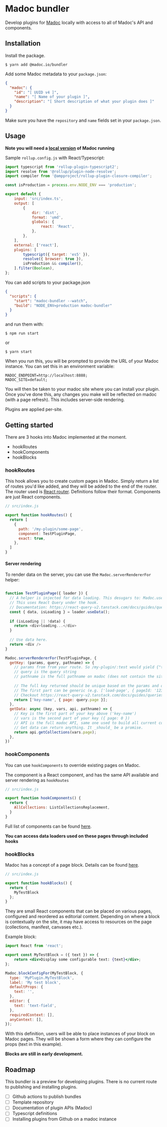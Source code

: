# Madoc bundler

Develop plugins for [Madoc](https://github.com/digirati-co-uk/madoc-platform) locally with access to all of Madoc's API
and components.

## Installation

Install the package.
```
$ yarn add @madoc.io/bundler
```


Add some Madoc metadata to your `package.json`:
```json
{
  "madoc": {
    "id": "[ UUID v4 ]",
    "name": "[ Name of your plugin ]",
    "description": "[ Short description of what your plugin does ]"
  }
}
```

Make sure you have the `repository` and `name` fields set in your `package.json`.

## Usage

**Note you will need a [local version](https://github.com/digirati-co-uk/madoc-config) of Madoc running**

Sample `rollup.config.js` with React/Typescript:
```js
import typescript from 'rollup-plugin-typescript2';
import resolve from '@rollup/plugin-node-resolve';
import compiler from '@ampproject/rollup-plugin-closure-compiler';

const isProduction = process.env.NODE_ENV === 'production';

export default {
    input: 'src/index.ts',
    output: [
        {
            dir: 'dist',
            format: 'umd',
            globals: {
                react: 'React',
            },
        },
    ],
    external: ['react'],
    plugins: [
        typescript({ target: 'es5' }),
        resolve({ browser: true }),
        isProduction && compiler(),
    ].filter(Boolean),
};
```

You can add scripts to your package.json
```json
{
  "scripts": {
    "start": "madoc-bundler --watch",
    "build": "NODE_ENV=production madoc-bundler"
  }
}
```

and run them with:
```
$ npm run start
```

or
```
$ yarn start
```

When you run this, you will be prompted to provide the URL of your Madoc instance. You can set this in an environment
variable:
```dotenv
MADOC_ENDPOINT=http://localhost:8888;
MADOC_SITE=default;
```

You will then be taken to your madoc site where you can install your plugin. Once you've done this, any changes you make
will be reflected on madoc (with a page refresh). This includes server-side rendering.

Plugins are applied per-site.

## Getting started
There are 3 hooks into Madoc implemented at the moment.

- hookRoutes
- hookComponents
- hookBlocks

### hookRoutes
This hook allows you to create custom pages in Madoc. Simply return a list of routes you'd like added, and they 
will be added to the end of the router. The router used is [React router](https://github.com/ReactTraining/react-router). Definitions follow their format. Components are just React components. 

```javascript
// src/index.js

export function hookRoutes() {
  return [
    {
      path: '/my-plugin/some-page',
      component: TestPluginPage,
      exact: true,
    },
  ]
}
```

#### Server rendering
To render data on the server, you can use the `Madoc.serverRendererFor` helper:
```javascript

function TestPluginPage({ loader }) {
  // A helper is injected for data loading. This desugars to: Madoc.useData(TestPluginPage);
  // This uses React Query under the hook.
  // Documentation: https://react-query-v2.tanstack.com/docs/guides/queries
  const { data, isLoading } = loader.useData(); 
  
  if (isLoading || !data) {
    return <div>loading...</div>
  }
  
  // Use data here.
  return <div />
}

Madoc.serverRendererFor(TestPluginPage, {
  getKey: (params, query, pathname) => {
    // params from from your route. So /my-plugin/:test would yield {"test": "..."} in params
    // query is the query string
    // pathname is the full pathname on madoc (does not contain the site slug /s/default .. )
    
    // The full key returned should be unique based on the params and query. This will be used for caching.
    // The first part can be generic (e.g. ['load-page', { pageId: '1234' } ])
    // Checkout https://react-query-v2.tanstack.com/docs/guides/queries#array-keys for more details.
    return ['key-name', { page: query.page }];
  },
  getData: async (key, vars, api, pathname) => {
    // Key is the first part of your key above ('key-name')
    // vars is the second part of your key ({ page: 0 })
    // API is the full madoc API, same one used to build all current components.
    // Get data can return anything. It _should_ be a promise.
    return api.getCollections(vars.page);
  },
})
```

### hookComponents
You can use `hookComponents` to override existing pages on Madoc.

The component is a React component, and has the same API available and server rendering as `hookRoutes`
```js
// src/index.js

export function hookComponents() {
  return {
    AllCollections: ListCollectionsReplacement,
  }
}
```

Full list of components can be found [here](https://github.com/digirati-co-uk/madoc-platform/blob/v2/services/madoc-ts/src/frontend/site/components.tsx).

**You can access data loaders used on these pages through included hooks**

### hookBlocks
Madoc has a concept of a page block. Details can be found [here](https://github.com/digirati-co-uk/madoc-platform/pull/269).

```js
// src/index.js

export function hookBlocks() {
  return {
    MyTestBlock
  };
}

```

They are small React components that can be placed on various pages, configured and reordered as editorial content.
Depending on where a block is contextually on the site, it may have access to resources on the page (collections, 
manifest, canvases etc.). 

Example block:
```jsx
import React from 'react';

export const MyTestBlock = ({ text }) => {
    return <div>Display some configurable text: {text}</div>;
};

Madoc.blockConfigFor(MyTestBlock, {
  type: 'MyPlugin.MyTestBlock',
  label: 'My test block',
  defaultProps: {
    text: '',
  },
  editor: {
    text: 'text-field',
  },
  requiredContext: [],
  anyContext: [],
});
```

With this definition, users will be able to place instances of your block on Madoc pages. They will be shown a form
where they can configure the props (text in this example). 

**Blocks are still in early development.**


## Roadmap

This bundler is a preview for developing plugins. There is no current route to publishing and installing plugins.

- [ ] Github actions to publish bundles
- [ ] Template repository
- [ ] Documentation of plugin APIs (Madoc)
- [ ] Typescript definitions
- [ ] Installing plugins from Github on a madoc instance
